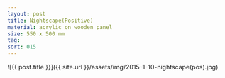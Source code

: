 ```yaml
---
layout: post
title: Nightscape(Positive)
material: acrylic on wooden panel
size: 550 x 500 mm
tag:
sort: 015
---
```


![{{ post.title }}]({{ site.url }}/assets/img/2015-1-10-nightscape(pos).jpg)
